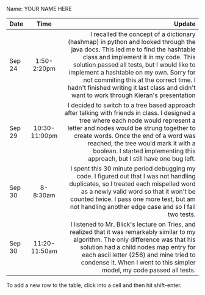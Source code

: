 Name: YOUR NAME HERE

| Date   |     Time      |                                                                                                                                                                                                                                                                                                                                                                                                 Update |
|:-------|:-------------:|-------------------------------------------------------------------------------------------------------------------------------------------------------------------------------------------------------------------------------------------------------------------------------------------------------------------------------------------------------------------------------------------------------:|
| Sep 24 |  1:50-2:20pm  | I recalled the concept of a dictionary (hashmap) in python and looked through the java docs. This led me to find the hashtable class and implement it in my code. This solution passed all tests, but I would like to implement a hashtable on my own. Sorry for not commiting this at the correct time. I hadn't finished writing it last class and didn't want to work through Kieran's presentation |
| Sep 29 | 10:30-11:00pm |                                                       I decided to switch to a tree based approach after talking with friends in class. I designed a tree where each node would represent a letter and nodes would be strung together to create words. Once the end of a word was reached, the tree would mark it with a boolean. I started implementing this approach, but I still have one bug left. |
| Sep 30 |   8-8:30am    |                                                                                                                      I spent this 30 minute period debugging my code. I figured out that I was not handling duplicates, so I treated each mispelled word as a newly valid word so that it won't be counted twice. I pass one more test, but am not handling another edge case and so I fail two tests. |
| Sep 30 | 11:20-11:50am |                                                                                                 I listened to Mr. Blick's lecture on Tries, and realized that it was remarkably similar to my algorithm. The only difference was that his solution had a child nodes map entry for each ascii letter (256) and mine tried to condense it. When I went to this simpler model, my code passed all tests. |


To add a new row to the table, click into a cell and then hit shift-enter.